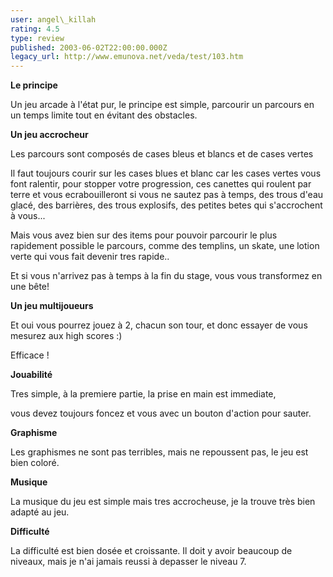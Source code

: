 ```yaml
---
user: angel\_killah
rating: 4.5
type: review
published: 2003-06-02T22:00:00.000Z
legacy_url: http://www.emunova.net/veda/test/103.htm
---
```

**Le principe**  

  

Un jeu arcade à l'état pur, le principe est simple, parcourir un parcours en un temps limite tout en évitant des obstacles.  

  

**Un jeu accrocheur**  

  

Les parcours sont composés de cases bleus et blancs et de cases vertes  

Il faut toujours courir sur les cases blues et blanc car les cases vertes vous font ralentir, pour stopper votre progression, ces canettes qui roulent par terre et vous ecrabouilleront si vous ne sautez pas à temps, des trous d'eau glacé, des barrières, des trous explosifs, des petites betes qui s'accrochent à vous...  

Mais vous avez bien sur des items pour pouvoir parcourir le plus rapidement possible le parcours, comme des templins, un skate, une lotion verte qui vous fait devenir tres rapide..  

Et si vous n'arrivez pas à temps à la fin du stage, vous vous transformez en une bête!   

  

**Un jeu multijoueurs**  

Et oui vous pourrez jouez à 2, chacun son tour, et donc essayer de vous mesurez aux high scores :)  

Efficace !  

  

  

**Jouabilité**  

Tres simple, à la premiere partie, la prise en main est immediate,  

vous devez toujours foncez et vous avec un bouton d'action pour sauter.  

**Graphisme**  

Les graphismes ne sont pas terribles, mais ne repoussent pas, le jeu est bien coloré.  

**Musique**  

La musique du jeu est simple mais tres accrocheuse, je la trouve très bien adapté au jeu.  

**Difficulté**  

La difficulté est bien dosée et croissante. Il doit y avoir beaucoup de niveaux, mais je n'ai jamais reussi à depasser le niveau 7\.
